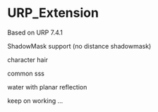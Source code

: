 # URP_Extension
Based on URP 7.4.1

ShadowMask support (no distance shadowmask)

character hair

common sss

water with planar reflection


keep on working ...
